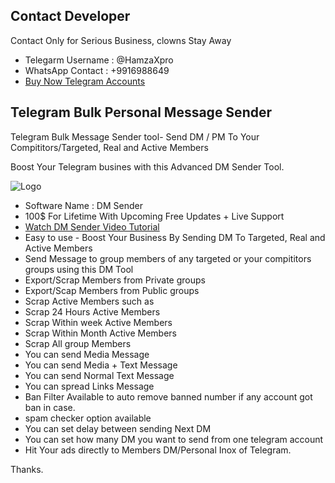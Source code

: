 ## Contact Developer 

Contact Only for Serious Business, clowns Stay Away

- Telegarm Username : @HamzaXpro
- WhatsApp Contact : +9916988649
- [Buy Now Telegram Accounts](https://www.hamzaxpro.com/post/buy-telegram-accounts)



## Telegram Bulk Personal Message Sender

Telegram Bulk Message Sender tool- Send DM / PM To Your Compititors/Targeted, Real and Active Members

Boost Your Telegram busines with this Advanced DM Sender Tool.

![Logo](https://blogger.googleusercontent.com/img/b/R29vZ2xl/AVvXsEh4NEvxe9PC21V_Mi5g0jVdSjvm5DSWUhXLVLtTBKeMHBG4gWcF5PLiOb4ZKYJ-45NdzcN7CXv2ShlX_PJB0YX6lDTxuhiE9u4Wae4AfWusB8z3gBmn0R9JtbuDwyOohki4QihzbO-IX6eBKfnUG_wbg9aYs14weyKmziJUc9TAPn2h1h2e7LGLZfjElg/s591/Telegram%20Dm%20sender%20software.jpg)



- Software Name : DM Sender
- 100$ For Lifetime With Upcoming Free Updates + Live Support
- [Watch DM Sender Video Tutorial](https://www.youtube.com/watch?v=iBSutYh5Ex8)
- Easy to use - Boost Your Business By Sending DM To Targeted, Real and Active Members
- Send Message to group members of any targeted or your compititors groups using this DM Tool
- Export/Scrap Members from Private groups
- Export/Scap Members from Public groups
- Scrap Active Members such as
- Scrap 24 Hours Active Members
- Scrap Within week Active Members
- Scrap Within Month Active Members
- Scrap All group Members
- You can send Media Message
- You can send Media + Text Message
- You can send Normal Text Message 
- You can spread Links Message
- Ban Filter Available to auto remove banned number if any account got ban in case.
- spam checker option available
- You can set delay between sending Next DM
- You can set how many DM you want to send from one telegram account
- Hit Your ads directly to Members DM/Personal Inox of Telegram.

Thanks.
